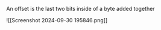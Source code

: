 

An offset is the last two bits inside of a byte added together 

![[Screenshot 2024-09-30 195846.png]]


